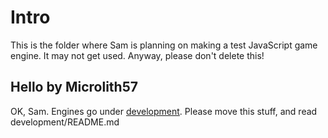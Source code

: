 # Intro

This is the folder where Sam is planning on making a test JavaScript game engine. It may not get used. Anyway, please don't delete this!

## Hello by Microlith57

OK, Sam. Engines go under [development](https://github.com/OpenColonyShip/OpenColonyShip/tree/master/development). Please move this stuff, and read development/README.md
